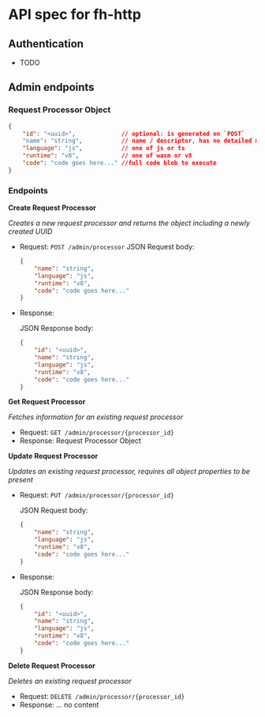 # API spec for fh-http

## Authentication
- TODO

## Admin endpoints

### Request Processor Object

```json
{
    "id": "<uuid>",             // optional: is generated on `POST`
    "name": "string",           // name / descriptor, has no detailed meaning
    "language": "js",           // one of js or ts
    "runtime": "v8",            // one of wasm or v8
    "code": "code goes here..." //full code blob to execute
}
```

### Endpoints
**Create Request Processor**

*Creates a new request processor and returns the object including a newly created UUID*

- Request: `POST /admin/processor`
    JSON Request body:
    ```json
    {
        "name": "string",
        "language": "js",
        "runtime": "v8",
        "code": "code goes here..."
    }
    ```

- Response:

    JSON Response body:
    ```json
    {
        "id": "<uuid>",
        "name": "string",
        "language": "js",
        "runtime": "v8",
        "code": "code goes here..."
    }
    ```

**Get Request Processor**

*Fetches information for an existing request processor*

- Request: `GET /admin/processor/{processor_id}`
- Response: Request Processor Object

**Update Request Processor**

*Updates an existing request processor, requires all object properties to be present*

- Request: `PUT /admin/processor/{processor_id}`

    JSON Request body:
    ```json
    {
        "name": "string",
        "language": "js",
        "runtime": "v8",
        "code": "code goes here..."
    }
    ```

- Response:

    JSON Response body:
    ```json
    {
        "id": "<uuid>",
        "name": "string",
        "language": "js",
        "runtime": "v8",
        "code": "code goes here..."
    }
    ```

**Delete Request Processor**

*Deletes an existing request processor*

- Request: `DELETE /admin/processor/{processor_id}`
- Response: ... no content
